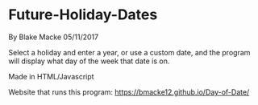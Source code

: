 # Future-Holiday-Dates
By Blake Macke 05/11/2017

Select a holiday and enter a year, or use a custom date, and the program will display what day of the week that date is on.

Made in HTML/Javascript

Website that runs this program: https://bmacke12.github.io/Day-of-Date/
